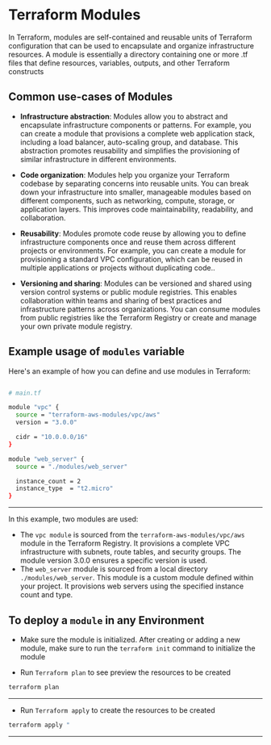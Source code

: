 
# Terraform Modules

In Terraform, modules are self-contained and reusable units of Terraform configuration that can be used to encapsulate and organize infrastructure resources. A module is essentially a directory containing one or more .tf files that define resources, variables, outputs, and other Terraform constructs

## Common use-cases of Modules

- **Infrastructure abstraction**: Modules allow you to abstract and encapsulate infrastructure components or patterns. For example, you can create a module that provisions a complete web application stack, including a load balancer, auto-scaling group, and database. This abstraction promotes reusability and simplifies the provisioning of similar infrastructure in different environments.

- **Code organization**: Modules help you organize your Terraform codebase by separating concerns into reusable units. You can break down your infrastructure into smaller, manageable modules based on different components, such as networking, compute, storage, or application layers. This improves code maintainability, readability, and collaboration.

- **Reusability**: Modules promote code reuse by allowing you to define infrastructure components once and reuse them across different projects or environments. For example, you can create a module for provisioning a standard VPC configuration, which can be reused in multiple applications or projects without duplicating code..

- **Versioning and sharing**: Modules can be versioned and shared using version control systems or public module registries. This enables collaboration within teams and sharing of best practices and infrastructure patterns across organizations. You can consume modules from public registries like the Terraform Registry or create and manage your own private module registry.

## Example usage of `modules` variable
Here's an example of how you can define and use modules in Terraform:

```sh

# main.tf

module "vpc" {
  source = "terraform-aws-modules/vpc/aws"
  version = "3.0.0"

  cidr = "10.0.0.0/16"
}

module "web_server" {
  source = "./modules/web_server"

  instance_count = 2
  instance_type  = "t2.micro"
}

```
---

In this example, two modules are used:

- The `vpc module` is sourced from the `terraform-aws-modules/vpc/aws` module in the Terraform Registry. It provisions a complete VPC infrastructure with subnets, route tables, and security groups. The module version 3.0.0 ensures a specific version is used.
- The `web_server` module is sourced from a local directory `./modules/web_server`. This module is a custom module defined within your project. It provisions web servers using the specified instance count and type.

## To deploy a `module` in any Environment

- Make sure the module is initialized. After creating or adding a new module, make sure to run the `terraform init` command to initialize the module

- Run `Terraform plan` to see preview the resources to be created

```sh
terraform plan 

```
---

- Run `Terraform apply` to create the resources to be created

```sh
terraform apply "
```
---